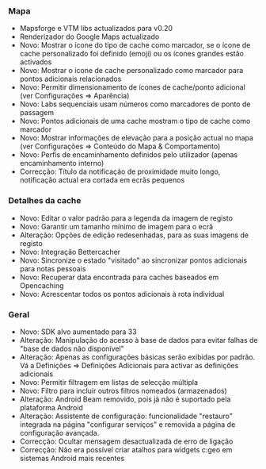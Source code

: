### Mapa
- Mapsforge e VTM libs actualizados para v0.20
- Renderizador do Google Maps actualizado
- Novo: Mostrar o ícone do tipo de cache como marcador, se o ícone de cache personalizado foi definido (emoji) ou os ícones grandes estão activados
- Novo: Mostrar o ícone de cache personalizado como marcador para pontos adicionais relacionados
- Novo: Permitir dimensionamento de ícones de cache/ponto adicional (ver Configurações => Aparência)
- Novo: Labs sequenciais usam números como marcadores de ponto de passagem
- Novo: Pontos adicionais de uma cache mostram o tipo de cache como marcador
- Novo: Mostrar informações de elevação para a posição actual no mapa (ver Configurações => Conteúdo do Mapa & Comportamento)
- Novo: Perfis de encaminhamento definidos pelo utilizador (apenas encaminhamento interno)
- Correcção: Título da notificação de proximidade muito longo, notificação actual era cortada em ecrãs pequenos

### Detalhes da cache
- Novo: Editar o valor padrão para a legenda da imagem de registo
- Novo: Garantir um tamanho mínimo de imagem para o ecrã
- Alteração: Opções de edição redesenhadas, para as suas imagens de registo
- Novo: Integração Bettercacher
- Novo: Sincronize o estado "visitado" ao sincronizar pontos adicionais para notas pessoais
- Novo: Recuperar data encontrada para caches baseados em Opencaching
- Novo: Acrescentar todos os pontos adicionais à rota individual

### Geral
- Novo: SDK alvo aumentado para 33
- Alteração: Manipulação do acesso à base de dados para evitar falhas de "base de dados não disponível"
- Alteração: Apenas as configurações básicas serão exibidas por padrão. Vá a Definições => Definições Adicionais para activar as definições adicionais
- Novo: Permitir filtragem em listas de selecção múltipla
- Novo: Filtro para incluir outros filtros nomeados (armazenados)
- Alteração: Android Beam removido, pois já não é suportado pela plataforma Android
- Alteração: Assistente de configuração: funcionalidade "restauro" integrada na página "configurar serviços" e removida a página de configuração avançada.
- Correcção: Ocultar mensagem desactualizada de erro de ligação
- Correcção: Não era possível criar atalhos para widgets c:geo em sistemas Android mais recentes
